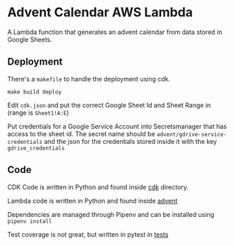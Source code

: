# Advent Calendar AWS Lambda

A Lambda function that generates an advent calendar from data stored in Google Sheets.

## Deployment

There's a `makefile` to handle the deployment using cdk.

`make build deploy`

Edit `cdk.json` and put the correct Google Sheet Id and Sheet Range in (range is `Sheet1!A:E`)

Put credentials for a Google Service Account into Secretsmanager that has access to the sheet id. The secret name should be `advent/gdrive-service-credentials` and the json for the credentials stored inside it with the key `gdrive_credentials`

## Code

CDK Code is written in Python and found inside [cdk](cdk) directory.

Lambda code is written in Python and found inside [advent](advent)

Dependencies are managed through Pipenv and can be installed using `pipenv install`

Test coverage is not great, but written in pytest in [tests](tests)